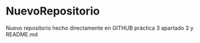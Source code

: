 # NuevoRepositorio
Nuevo repositorio hecho directamente en GITHUB práctica 3 apartado 3 y README.md
